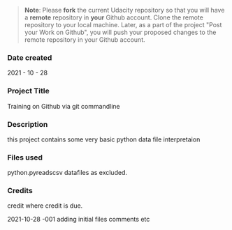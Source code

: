 >**Note**: Please **fork** the current Udacity repository so that you will have a **remote** repository in **your** Github account. Clone the remote repository to your local machine. Later, as a part of the project "Post your Work on Github", you will push your proposed changes to the remote repository in your Github account.
### Date created
2021 - 10 - 28
### Project Title
Training on Github via git commandline
### Description
this project contains some very basic python data file interpretaion
### Files used
python.pyreadscsv datafiles as excluded.
### Credits
credit where credit is due.

2021-10-28 -001 adding initial files comments etc

